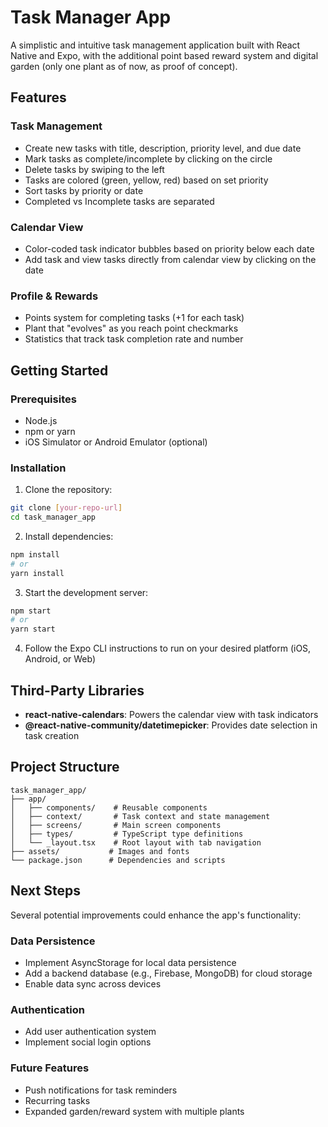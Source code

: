 # Task Manager App

A simplistic and intuitive task management application built with React Native and Expo, with the additional point based reward system and digital garden (only one plant as of now, as proof of concept).

## Features

### Task Management
- Create new tasks with title, description, priority level, and due date
- Mark tasks as complete/incomplete by clicking on the circle
- Delete tasks by swiping to the left
- Tasks are colored (green, yellow, red) based on set priority
- Sort tasks by priority or date
- Completed vs Incomplete tasks are separated

### Calendar View
- Color-coded task indicator bubbles based on priority below each date
- Add task and view tasks directly from calendar view by clicking on the date

### Profile & Rewards
- Points system for completing tasks (+1 for each task)
- Plant that "evolves" as you reach point checkmarks
- Statistics that track task completion rate and number

## Getting Started

### Prerequisites
- Node.js
- npm or yarn
- iOS Simulator or Android Emulator (optional)

### Installation

1. Clone the repository:
```bash
git clone [your-repo-url]
cd task_manager_app
```

2. Install dependencies:
```bash
npm install
# or
yarn install
```

3. Start the development server:
```bash
npm start
# or
yarn start
```

4. Follow the Expo CLI instructions to run on your desired platform (iOS, Android, or Web)

## Third-Party Libraries

- **react-native-calendars**: Powers the calendar view with task indicators
- **@react-native-community/datetimepicker**: Provides date selection in task creation

## Project Structure

```
task_manager_app/
├── app/
│   ├── components/    # Reusable components
│   ├── context/       # Task context and state management
│   ├── screens/       # Main screen components
│   ├── types/         # TypeScript type definitions
│   └── _layout.tsx    # Root layout with tab navigation
├── assets/           # Images and fonts
└── package.json      # Dependencies and scripts
```

## Next Steps

Several potential improvements could enhance the app's functionality:

### Data Persistence
- Implement AsyncStorage for local data persistence
- Add a backend database (e.g., Firebase, MongoDB) for cloud storage
- Enable data sync across devices

### Authentication
- Add user authentication system
- Implement social login options

### Future Features
- Push notifications for task reminders
- Recurring tasks
- Expanded garden/reward system with multiple plants

